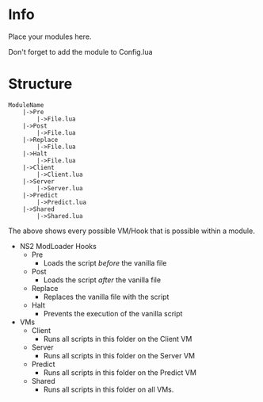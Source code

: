 # Info
Place your modules here. 

Don't forget to add the module to Config.lua

# Structure
```
ModuleName
    |->Pre
        |->File.lua
    |->Post
        |->File.lua
    |->Replace
        |->File.lua
    |->Halt
        |->File.lua
    |->Client
        |->Client.lua
    |->Server
        |->Server.lua
    |->Predict
        |->Predict.lua
    |->Shared
        |->Shared.lua
```

The above shows every possible VM/Hook that is possible within a module.

* NS2 ModLoader Hooks
    * Pre
        * Loads the script *before* the vanilla file
    * Post
        * Loads the script *after* the vanilla file
    * Replace
        * Replaces the vanilla file with the script
    * Halt 
        * Prevents the execution of the vanilla script
* VMs
    * Client
        * Runs all scripts in this folder on the Client VM
    * Server
        * Runs all scripts in this folder on the Server VM
    * Predict
        * Runs all scripts in this folder on the Predict VM
    * Shared
        * Runs all scripts in this folder on all VMs.